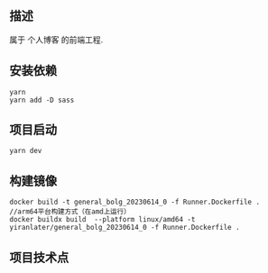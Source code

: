## 描述

属于 个人博客 的前端工程.

## 安装依赖

```shell
yarn
yarn add -D sass
```

## 项目启动

```shell
yarn dev
```

## 构建镜像

```shell
docker build -t general_bolg_20230614_0 -f Runner.Dockerfile .
//arm64平台构建方式（在amd上运行）
docker buildx build  --platform linux/amd64 -t yiranlater/general_bolg_20230614_0 -f Runner.Dockerfile .
```

## 项目技术点

```

```
